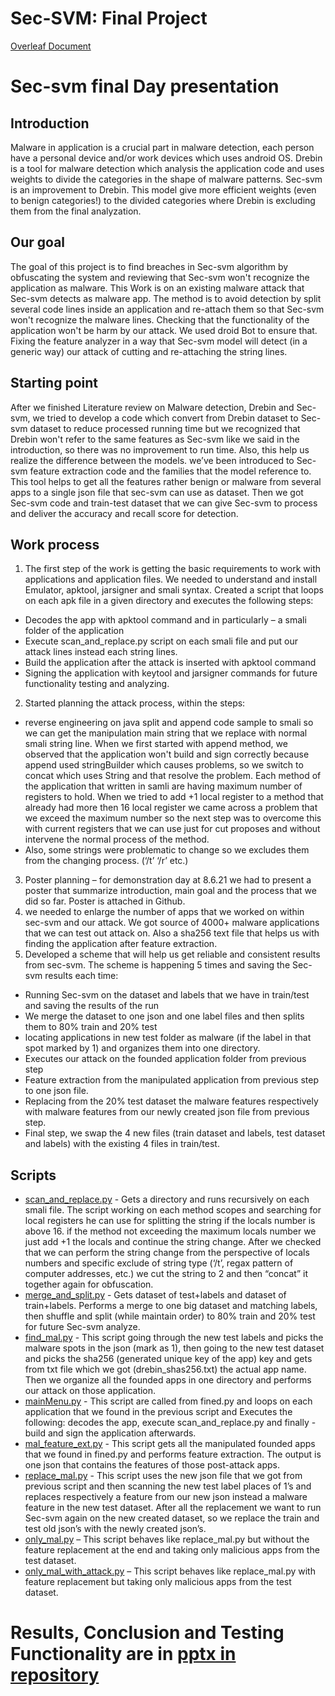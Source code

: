# Sec-SVM: Final Project

[Overleaf Document](https://www.overleaf.com/read/fnqvkdtqjjnj)

# Sec-svm final Day presentation

## Introduction

Malware in application is a crucial part in malware detection, each person have a personal device and/or work devices which uses android OS.
Drebin is a tool for malware detection which analysis the application code and uses weights to divide the categories in the shape of malware patterns.
Sec-svm is an improvement to Drebin. This model give more efficient weights (even to benign categories!) to the divided categories where Drebin is excluding them from the final analyzation.

## Our goal

The goal of this project is to find breaches in Sec-svm algorithm by obfuscating the system and reviewing that Sec-svm won't recognize the application as malware. 
This Work is on an existing malware attack that Sec-svm detects as malware app. 
The method is to avoid detection by split several code lines inside an application and re-attach them so that Sec-svm won't recognize the malware lines.
Checking that the functionality of the application won't be harm by our attack. We used droid Bot to ensure that.
Fixing the feature analyzer in a way that Sec-svm model will detect (in a generic way) our attack of cutting and re-attaching the string lines.

## Starting point

After we finished Literature review on Malware detection, Drebin and Sec-svm, we tried to develop a code which convert from Drebin dataset to Sec-svm dataset to reduce processed running time but we recognized that Drebin won't refer to the same features as Sec-svm like we said in the introduction, so there was no improvement to run time. Also, this help us realize the difference between the models.
we’ve been introduced to Sec-svm feature extraction code and the families that the model reference to. This tool helps to get all the features rather benign or malware from several apps to a single json file that sec-svm can use as dataset.
Then we got Sec-svm code and train-test dataset that we can give Sec-svm to process and deliver the accuracy and recall score for detection.

## Work process

1. The first step of the work is getting the basic requirements to work with applications and application files. We needed to understand and install Emulator, apktool, jarsigner and smali syntax. 
Created a script that loops on each apk file in a given directory and executes the following steps:
  - Decodes the app with apktool command and in particularly – a smali folder of the application
  - Execute scan_and_replace.py script on each smali file and put our attack lines instead each string lines.
  - Build the application after the attack is inserted with apktool command
  - Signing the application with keytool and jarsigner commands for future functionality testing and analyzing.
2. Started planning the attack process, within the steps:
  * reverse engineering on java split and append code sample to smali so we can get the manipulation main string that we replace with normal smali string line. When we first started with append method, we observed that the application won't build and sign correctly because append used stringBuilder which causes problems, so we switch to concat which uses String and that resolve the problem.
Each method of the application that written in samli are having maximum number of registers to hold. When we tried to add +1 local register to a method that already had more then 16 local register we came across a problem that we exceed the maximum number so the next step was to overcome this with current registers that we can use just for cut proposes and without intervene the normal process of the method.
  * Also, some strings were problematic to change so we excludes them from the changing process. (‘/t’ ‘/r’ etc.)
3. Poster planning – for demonstration day at 8.6.21 we had to present a poster that summarize introduction, main goal and the process that we did so far. Poster is attached in Github.
4. we needed to enlarge the number of apps that we worked on within sec-svm and our attack. We got source of 4000+ malware applications that we can test out attack on. Also a sha256 text file that helps us with finding the application after feature extraction.
5. Developed a scheme that will help us get reliable and consistent results from sec-svm. The scheme is happening 5 times and saving the Sec-svm results each time:
- Running Sec-svm on the dataset and labels that we have in train/test and saving the results of the run
- We merge the dataset to one json and one label files and then splits them to 80% train and 20% test
- locating applications in new test folder as malware (if the label in that spot marked by 1) and organizes them into one directory.
- Executes our attack on the founded application folder from previous step
- Feature extraction from the manipulated application from previous step to one json file.
- Replacing from the 20% test dataset the malware features respectively with malware features from our newly created json file from previous step.
- Final step, we swap the 4 new files (train dataset and labels, test dataset and labels) with the existing 4 files in train/test.

## Scripts
- [scan_and_replace.py](https://github.com/nivtal9/Sec-SVM-Final-Project/blob/main/scan_and_replace.py) - Gets a directory and runs recursively on each smali file. The script working on each method scopes and searching for local registers he can use for splitting the string if the locals number is above 16.
if the method not exceeding the maximum locals number we just add +1 the locals and continue the string change.
After we checked that we can perform the string change from the perspective of locals numbers and specific exclude of string type (‘/t’, regax pattern of computer addresses, etc.) we cut the string to 2 and then “concat” it together again for obfuscation.
- [merge_and_split.py](https://github.com/nivtal9/Sec-SVM-Final-Project/blob/main/merge_and_split.py) - Gets dataset of test+labels and dataset of train+labels.
Performs a merge to one big dataset and matching labels, then shuffle and split (while maintain order) to 80% train and 20% test for future Sec-svm analyze.
- [find_mal.py](https://github.com/nivtal9/Sec-SVM-Final-Project/blob/main/find_mal.py) - This script going through the new test labels and picks the malware spots in the json (mark as 1), then going to the new test dataset and picks the sha256 (generated unique key of the app) key and gets from txt file which we got (drebin_shas256.txt) the actual app name. 
Then we organize all the founded apps in one directory and performs our attack on those application.
- [mainMenu.py](https://github.com/nivtal9/Sec-SVM-Final-Project/blob/main/mainMenu.py) - This script are called from fined.py and loops on each application that we found in the previous script and Executes the following: decodes the app, execute scan_and_replace.py and finally - build and sign the application afterwards.
- [mal_feature_ext.py](https://github.com/nivtal9/Sec-SVM-Final-Project/blob/main/mal_feature_ext.py) - This script gets all the manipulated founded apps that we found in fined.py and performs feature extraction.
The output is one json that contains the features of those post-attack apps.
- [replace_mal.py](https://github.com/nivtal9/Sec-SVM-Final-Project/blob/main/replace_mal.py) - This script uses the new json file that we got from previous script and then scanning the new test label places of 1’s and replaces respectively a feature from our new json instead a malware feature in the new test dataset. After all the replacement we want to run Sec-svm again on the new created dataset, so we replace the train and test old json’s with the newly created json’s.
- [only_mal.py](https://github.com/nivtal9/Sec-SVM-Final-Project/blob/main/only_mal.py) –  This script behaves like replace_mal.py but without the feature replacement at the end and taking only malicious apps from the test dataset.
- [only_mal_with_attack.py](https://github.com/nivtal9/Sec-SVM-Final-Project/blob/main/only_mal_with_attack.py) – This script behaves like replace_mal.py with feature replacement but taking only malicious apps from the test dataset.


# Results, Conclusion and Testing Functionality are in [pptx in repository](https://github.com/nivtal9/Sec-SVM-Final-Project/blob/main/Sec-svm-demonstration.pptx)





